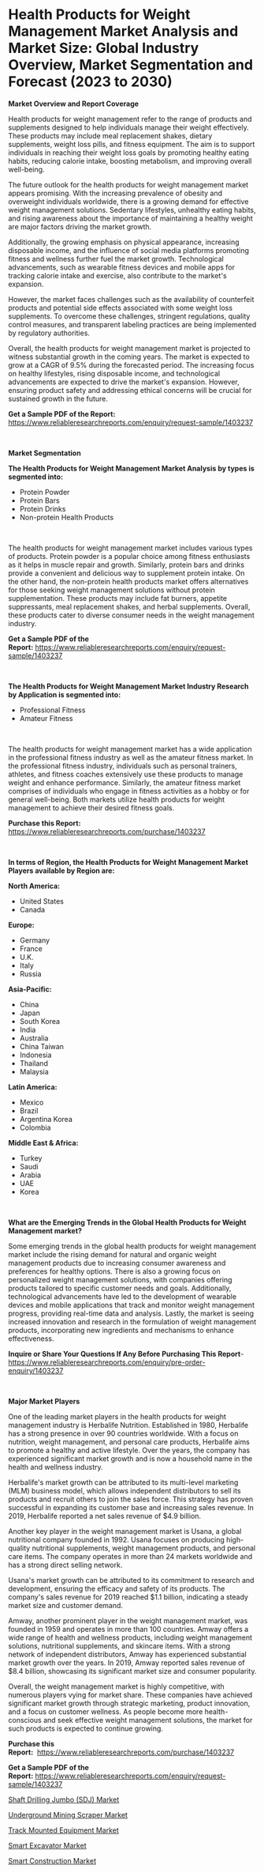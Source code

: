 <p><h1>Health Products for Weight Management Market Analysis and Market Size: Global Industry Overview, Market Segmentation and Forecast (2023 to 2030)</h1></p><p><strong>Market Overview and Report Coverage</strong></p>
<p><p>Health products for weight management refer to the range of products and supplements designed to help individuals manage their weight effectively. These products may include meal replacement shakes, dietary supplements, weight loss pills, and fitness equipment. The aim is to support individuals in reaching their weight loss goals by promoting healthy eating habits, reducing calorie intake, boosting metabolism, and improving overall well-being.</p><p>The future outlook for the health products for weight management market appears promising. With the increasing prevalence of obesity and overweight individuals worldwide, there is a growing demand for effective weight management solutions. Sedentary lifestyles, unhealthy eating habits, and rising awareness about the importance of maintaining a healthy weight are major factors driving the market growth.</p><p>Additionally, the growing emphasis on physical appearance, increasing disposable income, and the influence of social media platforms promoting fitness and wellness further fuel the market growth. Technological advancements, such as wearable fitness devices and mobile apps for tracking calorie intake and exercise, also contribute to the market's expansion.</p><p>However, the market faces challenges such as the availability of counterfeit products and potential side effects associated with some weight loss supplements. To overcome these challenges, stringent regulations, quality control measures, and transparent labeling practices are being implemented by regulatory authorities.</p><p>Overall, the health products for weight management market is projected to witness substantial growth in the coming years. The market is expected to grow at a CAGR of 9.5% during the forecasted period. The increasing focus on healthy lifestyles, rising disposable income, and technological advancements are expected to drive the market's expansion. However, ensuring product safety and addressing ethical concerns will be crucial for sustained growth in the future.</p></p>
<p><strong>Get a Sample PDF of the Report:</strong> <a href="https://www.reliableresearchreports.com/enquiry/request-sample/1403237">https://www.reliableresearchreports.com/enquiry/request-sample/1403237</a></p>
<p>&nbsp;</p>
<p><strong>Market Segmentation</strong></p>
<p><strong>The Health Products for Weight Management Market Analysis by types is segmented into:</strong></p>
<p><ul><li>Protein Powder</li><li>Protein Bars</li><li>Protein Drinks</li><li>Non-protein Health Products</li></ul></p>
<p>&nbsp;</p>
<p><p>The health products for weight management market includes various types of products. Protein powder is a popular choice among fitness enthusiasts as it helps in muscle repair and growth. Similarly, protein bars and drinks provide a convenient and delicious way to supplement protein intake. On the other hand, the non-protein health products market offers alternatives for those seeking weight management solutions without protein supplementation. These products may include fat burners, appetite suppressants, meal replacement shakes, and herbal supplements. Overall, these products cater to diverse consumer needs in the weight management industry.</p></p>
<p><strong>Get a Sample PDF of the Report:</strong>&nbsp;<a href="https://www.reliableresearchreports.com/enquiry/request-sample/1403237">https://www.reliableresearchreports.com/enquiry/request-sample/1403237</a></p>
<p>&nbsp;</p>
<p><strong>The Health Products for Weight Management Market Industry Research by Application is segmented into:</strong></p>
<p><ul><li>Professional Fitness</li><li>Amateur Fitness</li></ul></p>
<p>&nbsp;</p>
<p><p>The health products for weight management market has a wide application in the professional fitness industry as well as the amateur fitness market. In the professional fitness industry, individuals such as personal trainers, athletes, and fitness coaches extensively use these products to manage weight and enhance performance. Similarly, the amateur fitness market comprises of individuals who engage in fitness activities as a hobby or for general well-being. Both markets utilize health products for weight management to achieve their desired fitness goals.</p></p>
<p><strong>Purchase this Report:</strong>&nbsp; <a href="https://www.reliableresearchreports.com/purchase/1403237">https://www.reliableresearchreports.com/purchase/1403237</a></p>
<p>&nbsp;</p>
<p><strong>In terms of Region, the Health Products for Weight Management Market Players available by Region are:</strong></p>
<p>
    <p> <strong> North America: </strong>
        <ul>
            <li>United States</li>
            <li>Canada</li>
        </ul>
        </p> 
    <p> <strong> Europe: </strong>
        <ul>
            <li>Germany</li>
            <li>France</li>
            <li>U.K.</li>
            <li>Italy</li>
            <li>Russia</li>
        </ul>
        </p> 
    <p> <strong> Asia-Pacific: </strong>
        <ul>
            <li>China</li>
            <li>Japan</li>
            <li>South Korea</li>
            <li>India</li>
            <li>Australia</li>
            <li>China Taiwan</li>
            <li>Indonesia</li>
            <li>Thailand</li>
            <li>Malaysia</li>
        </ul>
        </p> 
    <p> <strong> Latin America: </strong>
        <ul>
            <li>Mexico</li>
            <li>Brazil</li>
            <li>Argentina Korea</li>
            <li>Colombia</li>
        </ul>
        </p> 
    <p> <strong> Middle East & Africa: </strong>
        <ul>
            <li>Turkey</li>
            <li>Saudi</li>
            <li>Arabia</li>
            <li>UAE</li>
            <li>Korea</li>
        </ul>
    </p>
    </p>
<p>&nbsp;</p>
<p><strong>What are the Emerging Trends in the Global Health Products for Weight Management market?</strong></p>
<p><p>Some emerging trends in the global health products for weight management market include the rising demand for natural and organic weight management products due to increasing consumer awareness and preferences for healthy options. There is also a growing focus on personalized weight management solutions, with companies offering products tailored to specific customer needs and goals. Additionally, technological advancements have led to the development of wearable devices and mobile applications that track and monitor weight management progress, providing real-time data and analysis. Lastly, the market is seeing increased innovation and research in the formulation of weight management products, incorporating new ingredients and mechanisms to enhance effectiveness.</p></p>
<p><strong>Inquire or Share Your Questions If Any Before Purchasing This Report</strong>- <a href="https://www.reliableresearchreports.com/enquiry/pre-order-enquiry/1403237">https://www.reliableresearchreports.com/enquiry/pre-order-enquiry/1403237</a></p>
<p>&nbsp;</p>
<p><strong>Major Market Players</strong></p>
<p><p>One of the leading market players in the health products for weight management industry is Herbalife Nutrition. Established in 1980, Herbalife has a strong presence in over 90 countries worldwide. With a focus on nutrition, weight management, and personal care products, Herbalife aims to promote a healthy and active lifestyle. Over the years, the company has experienced significant market growth and is now a household name in the health and wellness industry.</p><p>Herbalife's market growth can be attributed to its multi-level marketing (MLM) business model, which allows independent distributors to sell its products and recruit others to join the sales force. This strategy has proven successful in expanding its customer base and increasing sales revenue. In 2019, Herbalife reported a net sales revenue of $4.9 billion.</p><p>Another key player in the weight management market is Usana, a global nutritional company founded in 1992. Usana focuses on producing high-quality nutritional supplements, weight management products, and personal care items. The company operates in more than 24 markets worldwide and has a strong direct selling network.</p><p>Usana's market growth can be attributed to its commitment to research and development, ensuring the efficacy and safety of its products. The company's sales revenue for 2019 reached $1.1 billion, indicating a steady market size and customer demand.</p><p>Amway, another prominent player in the weight management market, was founded in 1959 and operates in more than 100 countries. Amway offers a wide range of health and wellness products, including weight management solutions, nutritional supplements, and skincare items. With a strong network of independent distributors, Amway has experienced substantial market growth over the years. In 2019, Amway reported sales revenue of $8.4 billion, showcasing its significant market size and consumer popularity.</p><p>Overall, the weight management market is highly competitive, with numerous players vying for market share. These companies have achieved significant market growth through strategic marketing, product innovation, and a focus on customer wellness. As people become more health-conscious and seek effective weight management solutions, the market for such products is expected to continue growing.</p></p>
<p><strong>Purchase this Report:</strong>&nbsp;&nbsp;<a href="https://www.reliableresearchreports.com/purchase/1403237">https://www.reliableresearchreports.com/purchase/1403237</a></p>
<p></p>
<p><strong>Get a Sample PDF of the Report:</strong>&nbsp;<a href="https://www.reliableresearchreports.com/enquiry/request-sample/1403237">https://www.reliableresearchreports.com/enquiry/request-sample/1403237</a></p>
<p><p><a href="https://medium.com/@ursulastark1/shaft-drilling-jumbo-sdj-market-share-evolution-and-market-growth-trends-2023-2030-a199a3b18c8f">Shaft Drilling Jumbo (SDJ) Market</a></p><p><a href="https://medium.com/@giannicrona/analyzing-underground-mining-scraper-market-global-industry-perspective-and-forecast-2023-to-5d94ec60efcd">Underground Mining Scraper Market</a></p><p><a href="https://medium.com/@brayanborer/track-mounted-equipment-market-insight-market-trends-growth-forecasted-from-2023-to-2030-cbcf20f8f12a">Track Mounted Equipment Market</a></p><p><a href="https://medium.com/@royallittel2023/smart-excavator-market-size-and-market-trends-complete-industry-overview-2023-to-2030-53ea287f502a">Smart Excavator Market</a></p><p><a href="https://medium.com/@rossiezieme2023/smart-construction-market-analysis-and-sze-forecasted-for-period-from-2023-to-2030-9950ec72c055">Smart Construction Market</a></p></p>